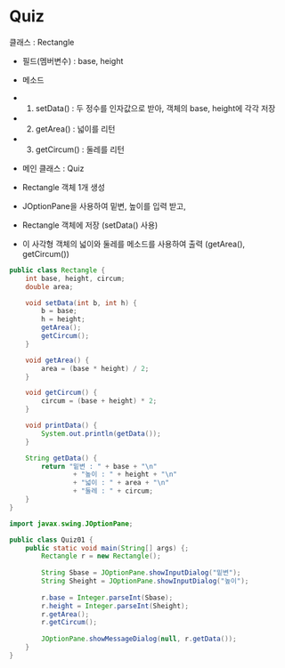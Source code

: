 # Quiz

클래스 : Rectangle

 * 필드(멤버변수) : base, height

 * 메소드 

 * 1) setData() : 두 정수를 인자값으로 받아, 객체의 base, height에 각각 저장

 * 2) getArea() : 넓이를 리턴

 * 3) getCircum() : 둘레를 리턴

   

 * 메인 클래스 : Quiz

 * Rectangle 객체 1개 생성 

 * JOptionPane을 사용하여 밑변, 높이를 입력 받고, 

 * Rectangle 객체에 저장 (setData() 사용)

 * 이 사각형 객체의 넓이와 둘레를 메소드를 사용하여 출력 (getArea(), getCircum())

```java
public class Rectangle {
	int base, height, circum;
	double area;

	void setData(int b, int h) {
		b = base;
		h = height;
		getArea();
		getCircum();
	}

	void getArea() {
		area = (base * height) / 2;
	}

	void getCircum() {
		circum = (base + height) * 2;
	}

	void printData() {
		System.out.println(getData());
	}

	String getData() {
		return "밑변 : " + base + "\n" 
				+ "높이 : " + height + "\n" 
				+ "넓이 : " + area + "\n" 
				+ "둘레 : " + circum;
	}
}
```

```java
import javax.swing.JOptionPane;

public class Quiz01 {
	public static void main(String[] args) {;
		Rectangle r = new Rectangle();
		
		String Sbase = JOptionPane.showInputDialog("밑변");
		String Sheight = JOptionPane.showInputDialog("높이");
		
		r.base = Integer.parseInt(Sbase);
		r.height = Integer.parseInt(Sheight);
		r.getArea();
		r.getCircum();
		
		JOptionPane.showMessageDialog(null, r.getData());
	}
}
```
